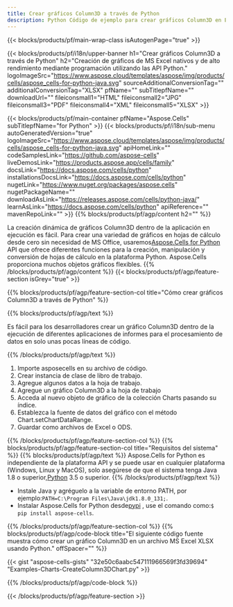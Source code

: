 ```yaml
---
title: Crear gráficos Column3D a través de Python
description: Python Código de ejemplo para crear gráficos Column3D en Excel usando la biblioteca Python. Use este código para crear un gráfico Column3D en MS Excel dentro de la aplicación basada en Python.
---
```

{{< blocks/products/pf/main-wrap-class isAutogenPage="true" >}}

{{< blocks/products/pf/i18n/upper-banner h1="Crear gráficos Column3D a través de Python" h2="Creación de gráficos de MS Excel nativos y de alto rendimiento mediante programación utilizando las API Python." logoImageSrc="https://www.aspose.cloud/templates/aspose/img/products/cells/aspose_cells-for-python-java.svg" sourceAdditionalConversionTag="" additionalConversionTag="XLSX" pfName="" subTitlepfName="" downloadUrl="" fileiconsmall1="HTML" fileiconsmall2="JPG" fileiconsmall3="PDF" fileiconsmall4="XML" fileiconsmall5="XLSX" >}}

{{< blocks/products/pf/main-container pfName="Aspose.Cells" subTitlepfName="for Python" >}}
{{< blocks/products/pf/i18n/sub-menu autoGeneratedVersion="true" logoImageSrc="https://www.aspose.cloud/templates/aspose/img/products/cells/aspose_cells-for-python-java.svg" apiHomeLink="" codeSamplesLink="https://github.com/aspose-cells" liveDemosLink="https://products.aspose.app/cells/family" docsLink="https://docs.aspose.com/cells/python" installationsDocsLink="https://docs.aspose.com/cells/python" nugetLink="https://www.nuget.org/packages/aspose.cells" nugetPackageName="" downloadAsLink="https://releases.aspose.com/cells/python-java/" learnAsLink="https://docs.aspose.com/cells/python" apiReference="" mavenRepoLink="" >}}
{{% blocks/products/pf/agp/content h2="" %}}

 La creación dinámica de gráficos Column3D dentro de la aplicación en ejecución es fácil. Para crear una variedad de gráficos en hojas de cálculo desde cero sin necesidad de MS Office, usaremos[Aspose.Cells for Python](https://pypi.org/project/aspose.cells) API que ofrece diferentes funciones para la creación, manipulación y conversión de hojas de cálculo en la plataforma Python. Aspose.Cells proporciona muchos objetos gráficos flexibles.
{{% /blocks/products/pf/agp/content %}}
{{< blocks/products/pf/agp/feature-section isGrey="true" >}}

{{% blocks/products/pf/agp/feature-section-col title="Cómo crear gráficos Column3D a través de Python" %}}

{{% blocks/products/pf/agp/text %}}

Es fácil para los desarrolladores crear un gráfico Column3D dentro de la ejecución de diferentes aplicaciones de informes para el procesamiento de datos en solo unas pocas líneas de código.

{{% /blocks/products/pf/agp/text %}}

1. Importe asposecells en su archivo de código.
1. Crear instancia de clase de libro de trabajo.
1. Agregue algunos datos a la hoja de trabajo.
1. Agregue un gráfico Column3D a la hoja de trabajo
1. Acceda al nuevo objeto de gráfico de la colección Charts pasando su índice.
1. Establezca la fuente de datos del gráfico con el método Chart.setChartDataRange.
1. Guardar como archivos de Excel o ODS.

{{% /blocks/products/pf/agp/feature-section-col %}}
{{% blocks/products/pf/agp/feature-section-col title="Requisitos del sistema" %}}
{{% blocks/products/pf/agp/text %}}
 Aspose.Cells for Python es independiente de la plataforma API y se puede usar en cualquier plataforma (Windows, Linux y MacOS), solo asegúrese de que el sistema tenga Java 1.8 o superior,[Python](https://www.python.org/downloads/) 3.5 o superior.
{{% /blocks/products/pf/agp/text %}}
-  Instale Java y agréguelo a la variable de entorno PATH, por ejemplo:<code>PATH=C:\Program Files\Java\jdk1.8.0_131;</code>.
- Instalar Aspose.Cells for Python desde<a href="https://pypi.org/project/aspose-cells/">pypi</a> , use el comando como:<code>$ pip install aspose-cells</code>.

{{% /blocks/products/pf/agp/feature-section-col %}}
{{% blocks/products/pf/agp/code-block title="El siguiente código fuente muestra cómo crear un gráfico Column3D en un archivo MS Excel XLSX usando Python." offSpacer="" %}}

{{< gist "aspose-cells-gists" "32e50c6aabc547111966569f3fd39694" "Examples-Charts-CreateColumn3DChart.py" >}}

{{% /blocks/products/pf/agp/code-block %}}

{{< /blocks/products/pf/agp/feature-section >}}

<!-- aboutfile Starts -->
